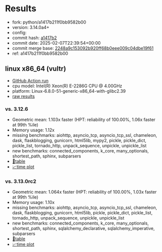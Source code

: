 # Results

- fork: python/a1417b211f0bb9582b00
- version: 3.14.0a4+
- config: 
- commit hash: [a1417b2](https://github.com/python/cpython/commit/a1417b2)
- commit date: 2025-02-07T22:39:54+00:00
- commit merge base: [2248a9c153092b920ff68b0eee009c04dbe19f61](https://github.com/python/cpython/commit/2248a9c153092b920ff68b0eee009c04dbe19f61)
- ref: a1417b211f0bb9582b00

## linux x86_64 (vultr)

- [GitHub Action run](https://github.com/facebookexperimental/free-threading-benchmarking/actions/runs/13210286437)
- cpu model: Intel(R) Xeon(R) E-2286G CPU @ 4.00GHz
- platform: Linux-6.8.0-51-generic-x86_64-with-glibc2.39
- [raw results](bm-20250207-vultr-x86_64-python-a1417b211f0bb9582b00-3.14.0a4%2B-a1417b2.json)

### vs. 3.12.6

- Geometric mean: 1.103x faster (HPT: reliability of 100.00%, 1.06x faster at 99th %ile)
- Memory usage: 1.12x
- missing benchmarks: aiohttp, asyncio_tcp, asyncio_tcp_ssl, chameleon, dask, flaskblogging, gunicorn, html5lib, mypy2, pickle, pickle_dict, pickle_list, tornado_http, unpack_sequence, unpickle, unpickle_list
- new benchmarks: connected_components, k_core, many_optionals, shortest_path, sphinx, subparsers
- [📄table](bm-20250207-vultr-x86_64-python-a1417b211f0bb9582b00-3.14.0a4%2B-a1417b2-vs-3.12.6.md)
- [📈time plot](bm-20250207-vultr-x86_64-python-a1417b211f0bb9582b00-3.14.0a4%2B-a1417b2-vs-3.12.6.svg)

### vs. 3.13.0rc2

- Geometric mean: 1.064x faster (HPT: reliability of 100.00%, 1.03x faster at 99th %ile)
- Memory usage: 1.10x
- missing benchmarks: aiohttp, asyncio_tcp, asyncio_tcp_ssl, chameleon, dask, flaskblogging, gunicorn, html5lib, pickle, pickle_dict, pickle_list, tornado_http, unpack_sequence, unpickle, unpickle_list
- new benchmarks: connected_components, k_core, many_optionals, shortest_path, sphinx, sqlalchemy_declarative, sqlalchemy_imperative, subparsers
- [📄table](bm-20250207-vultr-x86_64-python-a1417b211f0bb9582b00-3.14.0a4%2B-a1417b2-vs-3.13.0rc2.md)
- [📈time plot](bm-20250207-vultr-x86_64-python-a1417b211f0bb9582b00-3.14.0a4%2B-a1417b2-vs-3.13.0rc2.svg)


